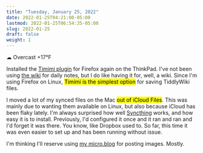 ```yaml
---
title: "Tuesday, January 25, 2022"
date: 2022-01-25T04:21:00-05:00
lastmod: 2022-01-25T06:54:35-05:00
slug: 2022-01-25
draft: false
weight: 1
---
```


☁ Overcast +17°F

Installed the [Timimi plugin](https://github.com/ibnishak/Timimi) for Firefox again on the ThinkPad. I've not been using [the wiki](https://rudimentarylathe.wiki) for daily notes, but I do like having it for, well, a wiki. Since I'm using Firefox on Linux, <mark>Timimi is the simplest option</mark> for saving TiddlyWiki files.

I moved a lot of my synced files on the Mac <mark>out of iCloud Files</mark>. This was mainly due to wanting them available on Linux, but also because iCloud has been flaky lately. I'm always surprised how well [Syncthing](https://syncthing.net/) works, and how easy it is to install. Previously, I'd configured it once and it ran and ran and I'd forget it was there. You know, like Dropbox used to. So far, this time it was even easier to set up and has been running without issue.

I'm thinking I'll reserve using [my micro.blog](https://jack.micro.blog) for posting images. Mostly.

[//]: # "Exported with love from a post written in Org mode"
[//]: # "- https://github.com/kaushalmodi/ox-hugo"
